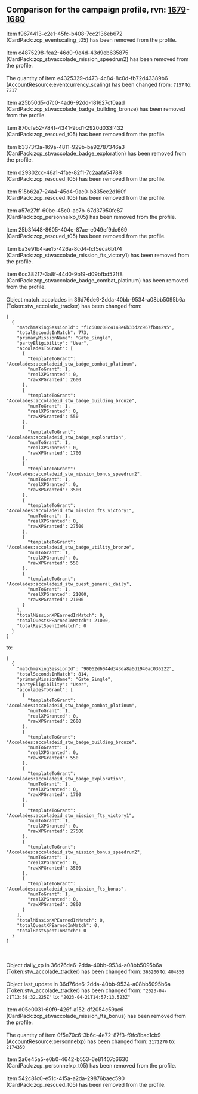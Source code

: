 ## Comparison for the campaign profile, rvn: [1679](https://github.com/PRO100KatYT/FortniteProfileRevisions/tree/main/profiles/campaign/1679%20campaign.json)-[1680](https://github.com/PRO100KatYT/FortniteProfileRevisions/tree/main/profiles/campaign/1680%20campaign.json)

Item f9674413-c2e1-45fc-b408-7cc2136eb672 (CardPack:zcp_eventscaling_t05) has been removed from the profile.
<br><br>
Item c4875298-fea2-46d0-9e4d-43d9eb635875 (CardPack:zcp_stwaccolade_mission_speedrun2) has been removed from the profile.
<br><br>
The quantity of item e4325329-d473-4c84-8c0d-fb72d43389b6 (AccountResource:eventcurrency_scaling) has been changed from: `7157` to: `7217`
<br><br>
Item a25b50d5-d7c0-4ad6-92dd-181627cf0aad (CardPack:zcp_stwaccolade_badge_building_bronze) has been removed from the profile.
<br><br>
Item 870cfe52-784f-4341-9bd1-2920d033f432 (CardPack:zcp_rescued_t05) has been removed from the profile.
<br><br>
Item b3373f3a-169a-4811-929b-ba92787346a3 (CardPack:zcp_stwaccolade_badge_exploration) has been removed from the profile.
<br><br>
Item d29302cc-46a1-4fae-82f1-7c2aafa54788 (CardPack:zcp_rescued_t05) has been removed from the profile.
<br><br>
Item 515b62a7-24a4-45d4-9ae0-b835ee2d160f (CardPack:zcp_rescued_t05) has been removed from the profile.
<br><br>
Item a57c27ff-60be-45c0-ae7b-67d37950fe87 (CardPack:zcp_personnelxp_t05) has been removed from the profile.
<br><br>
Item 25b3f448-8605-404e-87ae-e049ef9dc669 (CardPack:zcp_rescued_t05) has been removed from the profile.
<br><br>
Item ba3e91b4-ae15-426a-8cd4-fcf5eca6b174 (CardPack:zcp_stwaccolade_mission_fts_victory1) has been removed from the profile.
<br><br>
Item 6cc38217-3a8f-44d0-9b19-d09bfbd521f8 (CardPack:zcp_stwaccolade_badge_combat_platinum) has been removed from the profile.
<br><br>
Object match_accolades in 36d76de6-2dda-40bb-9534-a08bb5095b6a (Token:stw_accolade_tracker) has been changed from:

```
[
  {
    "matchmakingSessionId": "f1c600c08c4148e6b33d2c967fb84295",
    "totalSecondsInMatch": 773,
    "primaryMissionName": "Gate_Single",
    "partyEligibility": "User",
    "accoladesToGrant": [
      {
        "templateToGrant": "Accolades:accoladeid_stw_badge_combat_platinum",
        "numToGrant": 1,
        "realXPGranted": 0,
        "rawXPGranted": 2600
      },
      {
        "templateToGrant": "Accolades:accoladeid_stw_badge_building_bronze",
        "numToGrant": 1,
        "realXPGranted": 0,
        "rawXPGranted": 550
      },
      {
        "templateToGrant": "Accolades:accoladeid_stw_badge_exploration",
        "numToGrant": 1,
        "realXPGranted": 0,
        "rawXPGranted": 1700
      },
      {
        "templateToGrant": "Accolades:accoladeid_stw_mission_bonus_speedrun2",
        "numToGrant": 1,
        "realXPGranted": 0,
        "rawXPGranted": 3500
      },
      {
        "templateToGrant": "Accolades:accoladeid_stw_mission_fts_victory1",
        "numToGrant": 1,
        "realXPGranted": 0,
        "rawXPGranted": 27500
      },
      {
        "templateToGrant": "Accolades:accoladeid_stw_badge_utility_bronze",
        "numToGrant": 1,
        "realXPGranted": 0,
        "rawXPGranted": 550
      },
      {
        "templateToGrant": "Accolades:accoladeid_stw_quest_general_daily",
        "numToGrant": 1,
        "realXPGranted": 21000,
        "rawXPGranted": 21000
      }
    ],
    "totalMissionXPEarnedInMatch": 0,
    "totalQuestXPEarnedInMatch": 21000,
    "totalRestSpentInMatch": 0
  }
]
```

to:

```
[
  {
    "matchmakingSessionId": "90062d6044d343da8a6d1940ac036222",
    "totalSecondsInMatch": 814,
    "primaryMissionName": "Gate_Single",
    "partyEligibility": "User",
    "accoladesToGrant": [
      {
        "templateToGrant": "Accolades:accoladeid_stw_badge_combat_platinum",
        "numToGrant": 1,
        "realXPGranted": 0,
        "rawXPGranted": 2600
      },
      {
        "templateToGrant": "Accolades:accoladeid_stw_badge_building_bronze",
        "numToGrant": 1,
        "realXPGranted": 0,
        "rawXPGranted": 550
      },
      {
        "templateToGrant": "Accolades:accoladeid_stw_badge_exploration",
        "numToGrant": 1,
        "realXPGranted": 0,
        "rawXPGranted": 1700
      },
      {
        "templateToGrant": "Accolades:accoladeid_stw_mission_fts_victory1",
        "numToGrant": 1,
        "realXPGranted": 0,
        "rawXPGranted": 27500
      },
      {
        "templateToGrant": "Accolades:accoladeid_stw_mission_bonus_speedrun2",
        "numToGrant": 1,
        "realXPGranted": 0,
        "rawXPGranted": 3500
      },
      {
        "templateToGrant": "Accolades:accoladeid_stw_mission_fts_bonus",
        "numToGrant": 1,
        "realXPGranted": 0,
        "rawXPGranted": 3800
      }
    ],
    "totalMissionXPEarnedInMatch": 0,
    "totalQuestXPEarnedInMatch": 0,
    "totalRestSpentInMatch": 0
  }
]
```

<br><br>
Object daily_xp in 36d76de6-2dda-40bb-9534-a08bb5095b6a (Token:stw_accolade_tracker) has been changed from: `365200` to: `404850`
<br><br>
Object last_update in 36d76de6-2dda-40bb-9534-a08bb5095b6a (Token:stw_accolade_tracker) has been changed from: `"2023-04-21T13:58:32.225Z"` to: `"2023-04-21T14:57:13.523Z"`
<br><br>
Item d05e0031-60f9-426f-a152-df2054c59ac6 (CardPack:zcp_stwaccolade_mission_fts_bonus) has been removed from the profile.
<br><br>
The quantity of item 0f5e70c6-3b6c-4e72-87f3-f9fc8bac1cb9 (AccountResource:personnelxp) has been changed from: `2171270` to: `2174350`
<br><br>
Item 2a6e45a5-e0b0-4642-b553-6e81407c6630 (CardPack:zcp_personnelxp_t05) has been removed from the profile.
<br><br>
Item 542c81c0-e51c-415a-a2da-29876baec590 (CardPack:zcp_rescued_t05) has been removed from the profile.
<br><br>
